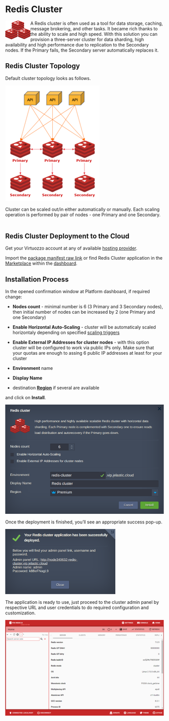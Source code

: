 # Redis Cluster

<img align="left" width="80" src="images/redis-cluster.png">

A Redis cluster is often used as a tool for data storage, caching, message brokering, and other tasks. It became rich thanks to the ability to scale and high speed. With this solution you can provision a three-server cluster for data sharding, high availability and high performance due to replication to the Secondary nodes. If the Primary fails, the Secondary server automatically replaces it.

## Redis Cluster Topology

Default cluster topology looks as follows. 
<p align="left"> 
<img src="images/topology.png" width="300">
</p>
  
Cluster can be scaled out/in either automatically or manually. Each scaling operation is performed by pair of nodes - one Primary and one Secondary.
&nbsp;   
&nbsp;  
## Redis Cluster Deployment to the Cloud

Get your Virtuozzo account at any of available [hosting provider](https://www.virtuozzo.com/application-platform-partners/).

Import the  [package manifest raw link](https://github.com/jelastic-jps/redis-cluster/blob/main/manifest.jps) or find Redis Cluster application in the [Marketplace](https://www.virtuozzo.com/application-platform-docs/marketplace/) within the [dashboard](https://www.virtuozzo.com/application-platform-docs/dashboard-guide).  

## Installation Process

In the opened confirmation window at Platform dashboard, if required change:  

* __Nodes count__ - minimal number is 6 (3 Primary and 3 Secondary nodes), then initial number of nodes can be increased by 2 (one Primary and one Secondary)

* __Enable Horizontal Auto-Scaling__ - cluster will be automaticaly scaled horizontaly depending on specified [scaling triggers](https://www.virtuozzo.com/application-platform-docs/automatic-horizontal-scaling/#triggers-for-automatic-scaling)

* __Enable External IP Addresses for cluster nodes__ - with this option cluster will be configured to work via public IPs only. Make sure that your quotas are enough to assing 6 public IP addresses at least for your cluster  

* __Environment__ name  

* __Display Name__  

* destination __[Region](https://www.virtuozzo.com/application-platform-docs/environment-regions)__ if several are available  

and click on __Install__.

<p align="left"> 
<img src="images/install.png" width="600">
</p>

Once the deployment is finished, you’ll see an appropriate success pop-up.

<p align="left"> 
<img src="images/success.png" width="350">
</p>

 The application is ready to use, just proceed to the cluster admin panel by respective URL and user credentials to do required configuration and customization.

<p align="left"> 
<img src="images/admin-panel.png" width="700">
</p>
